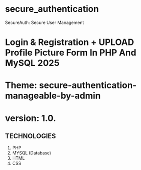 # secure_authentication
SecureAuth: Secure User Management

# Login & Registration + UPLOAD Profile Picture Form In PHP And MySQL 2025
# Theme: secure-authentication-manageable-by-admin


# version: 1.0.

## TECHNOLOGIES

1. PHP
2. MYSQL (Database)
3. HTML
4. CSS

